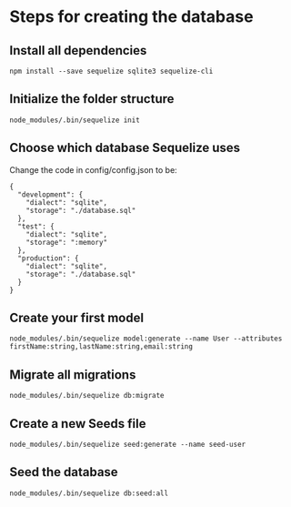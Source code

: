 # Steps for creating the database

## Install all dependencies

```
npm install --save sequelize sqlite3 sequelize-cli
```

## Initialize the folder structure

```
node_modules/.bin/sequelize init
```

## Choose which database Sequelize uses

Change the code in config/config.json to be:

```
{
  "development": {
    "dialect": "sqlite",
    "storage": "./database.sql"
  },
  "test": {
    "dialect": "sqlite",
    "storage": ":memory"
  },
  "production": {
    "dialect": "sqlite",
    "storage": "./database.sql"
  }
}
```

## Create your first model

```
node_modules/.bin/sequelize model:generate --name User --attributes firstName:string,lastName:string,email:string
```

## Migrate all migrations

```
node_modules/.bin/sequelize db:migrate
```

## Create a new Seeds file

```
node_modules/.bin/sequelize seed:generate --name seed-user
```

## Seed the database

```
node_modules/.bin/sequelize db:seed:all
```
